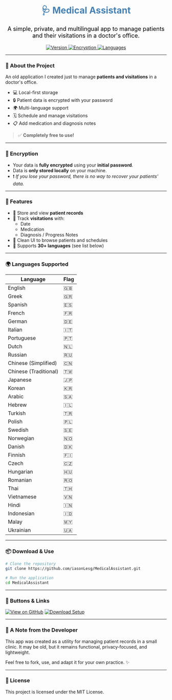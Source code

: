 <h1 align="center" style="color:steelblue;">🩺 Medical Assistant</h1>

<p align="center" style="color:black; font-size:18px;">
A simple, private, and multilingual app to manage patients and their visitations in a doctor's office.
</p>

<p align="center">
  <a href="#features">
    <img src="https://img.shields.io/badge/Version-1.0-steelblue?style=for-the-badge&logo=github" alt="Version">
  </a>
  <a href="#encryption">
    <img src="https://img.shields.io/badge/Encrypted-Yes-black?style=for-the-badge&logo=lock" alt="Encryption">
  </a>
  <a href="#languages-supported">
    <img src="https://img.shields.io/badge/Languages-30+-steelblue?style=for-the-badge&logo=googletranslate" alt="Languages">
  </a>
</p>

---

### 📝 About the Project

An old application I created just to manage **patients and visitations** in a doctor's office.

- 💻 Local-first storage  
- 🔒 Patient data is encrypted with your password  
- 🌍 Multi-language support  
- 🗓️ Schedule and manage visitations  
- 📋 Add medication and diagnosis notes  

> ✅ **Completely free to use!**

---

### 🔐 Encryption

- Your data is **fully encrypted** using your **initial password**.  
- Data is **only stored locally** on your machine.  
- ❗ _If you lose your password, there is no way to recover your patients' data._

---

### 🌟 Features

- 👤 Store and view **patient records**  
- 📅 Track **visitations** with:
  - Date  
  - Medication  
  - Diagnosis / Progress Notes  
- 🧭 Clean UI to browse patients and schedules  
- 💬 Supports **30+ languages** (see list below)

---

### 🌍 Languages Supported

| Language               | Flag |
|------------------------|------|
| English                | 🇬🇧 |
| Greek                  | 🇬🇷 |
| Spanish                | 🇪🇸 |
| French                 | 🇫🇷 |
| German                 | 🇩🇪 |
| Italian                | 🇮🇹 |
| Portuguese             | 🇵🇹 |
| Dutch                  | 🇳🇱 |
| Russian                | 🇷🇺 |
| Chinese (Simplified)   | 🇨🇳 |
| Chinese (Traditional)  | 🇹🇼 |
| Japanese               | 🇯🇵 |
| Korean                 | 🇰🇷 |
| Arabic                 | 🇸🇦 |
| Hebrew                 | 🇮🇱 |
| Turkish                | 🇹🇷 |
| Polish                 | 🇵🇱 |
| Swedish                | 🇸🇪 |
| Norwegian              | 🇳🇴 |
| Danish                 | 🇩🇰 |
| Finnish                | 🇫🇮 |
| Czech                  | 🇨🇿 |
| Hungarian              | 🇭🇺 |
| Romanian               | 🇷🇴 |
| Thai                   | 🇹🇭 |
| Vietnamese             | 🇻🇳 |
| Hindi                  | 🇮🇳 |
| Indonesian             | 🇮🇩 |
| Malay                  | 🇲🇾 |
| Ukrainian              | 🇺🇦 |

---

### 📦 Download & Use

```bash
# Clone the repository
git clone https://github.com/iasonLesg/MedicalAssistant.git

# Run the application
cd MedicalAssistant
```
---

### 🚀 Buttons & Links

[![View on GitHub](https://img.shields.io/badge/View%20on%20GitHub-steelblue?style=for-the-badge&logo=github)](https://github.com/iasonLesg/MedicalAssistant)
[![Download Setup](https://img.shields.io/badge/Download%20Setup-darkgreen?style=for-the-badge&logo=lock)](https://github.com/iasonLesg/MedicalAssistant/tree/main/Setup)

---

### 🙏 A Note from the Developer

This app was created as a utility for managing patient records in a small clinic. It may be old, but it remains functional, privacy‑focused, and lightweight.

Feel free to fork, use, and adapt it for your own practice. ✨

---

### 📄 License

This project is licensed under the MIT License.
